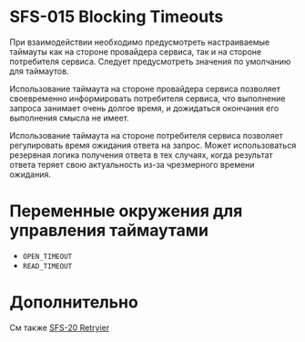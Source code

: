 # SFS-015 Blocking Timeouts

При взаимодействии необходимо предусмотреть настраиваемые таймауты как на стороне провайдера сервиса, так и на стороне потребителя сервиса. Следует предусмотреть значения по умолчанию для таймаутов.

Использование таймаута на стороне провайдера сервиса позволяет своевременно информировать потребителя сервиса, что выполнение запроса занимает очень долгое время, и дожидаться окончания его выполнения смысла не имеет.

Использование таймаута на стороне потребителя сервиса позволяет регулировать время ожидания ответа на запрос. Может использоваться резервная логика получения ответа в тех случаях, когда результат ответа теряет свою актуальность из-за чрезмерного времени ожидания.

# Переменные окружения для управления таймаутами

* `OPEN_TIMEOUT`
* `READ_TIMEOUT`

# Дополнительно

См также [SFS-20 Retryier](https://github.com/Brandymint-com/wiki/blob/main/specs/SFS-020%20Retryier.md)
